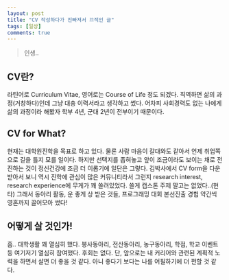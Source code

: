 ```yaml
---
layout: post
title: "CV 작성하다가 진빠져서 끄적인 글"
tags: [일상]
comments: true
---
```


> 인생..  

## CV란?  
라틴어로 Curriculum Vitae, 영어로는 Course of Life 정도 되겠다. 직역하면 삶의 과정(거창하다)인데 그냥 대충 이력서라고 생각하고 썼다. 어차피 사회경력도 없는 나에게 삶의 과정이라 해봤자 학부 4년, 군대 2년이 전부이기 때문이다.  

## CV for What?  
현재는 대학원진학을 목표로 하고 있다. 물론 사람 마음이 갈대와도 같아서 언제 취업쪽으로 길을 틀지 모를 일이다. 하지만 선택지를 좁혀놓고 앞이 조금이라도 보이는 채로 전진하는 것이 정신건강에 조금 더 이롭기에 일단은 그렇다. 김박사에서 CV form을 다운받아서 보니 역시 진학에 관심이 많은 커뮤니티라서 그런지 research interest, research experience에 무게가 꽤 쏠려있었다. 쓸게 캡스톤 주제 말고는 없었다..(현타) 그래서 동아리 활동, 운 좋게 상 받은 것들, 프로그래밍 대회 본선진출 경험 약간씩 영혼까지 끌어모아 썼다!  

## 어떻게 살 것인가!  
흠.. 대학생활 꽤 열심히 했다. 봉사동아리, 전산동아리, 농구동아리, 학점, 학교 이벤트 등 여기저기 열심히 참여했다. 후회는 없다. 단, 앞으로는 내 커리어와 관련된 계획적 노력을 하면서 살면 더 좋을 것 같다. 아니 좋다기 보다는 나를 어필하기에 더 편할 것 같다.  